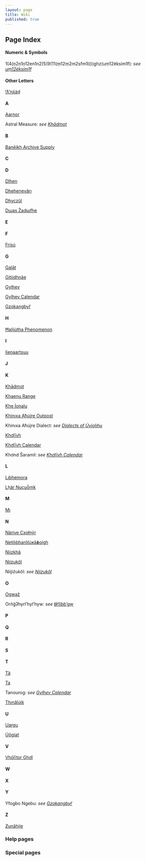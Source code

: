 ```yaml
---
layout: page
title: Wiki
published: true
---
```


## Page Index

#### Numeric & Symbols
1(4(ṇ2ṇ1ṇ12en1n2)5(9(11(ṃ12ṃ2m2sfm1i)))ghz(uṃ12ëksim1f): *see [uṃ12ëksim1f](/wiki/um12eksim1f)*

#### Other Letters
[ǃƛ’ŋẍáḍ](/wiki/tlnxad)

#### A
[Aarnor](/wiki/aarnor)

Astral Measure: *see [Khādmot](/wiki/khadmot)*

#### B
[Banēikh Archive Supply](/wiki/baneikh)

#### C

#### D
[Dlhen](/wiki/dlhen)

[Dhehenevârı](/wiki/dhehenevari)

[Dhyczûl](/wiki/dhyczul)

[Dɯas Žadɯfhe](/wiki/duas_zadufhe)

#### E

#### F
[Frísú](/wiki/frisu)

#### G
[Galāt](/wiki/galat)

[Gitiidhnâe](/wiki/gitiidhnae)

[Gylhev](/wiki/gylhev)

[Gylhev Calendar](/wiki/gylhev_calendar)

[Gzokangbyř](/wiki/gzokangbyr)

#### H
[Ħaliįu̇tha Phenomenon](/wiki/haliiutha)

#### I
[Iienaartsuu](/wiki/iienaartsuu)

#### J

#### K
[Khādmot](/wiki/khadmot)

[Khaenu Range](/wiki/khaenu)

[Khe Į̇onalu](/wiki/khe_ionalu)

[Khinıxa Aħu̇įre Outpost](/wiki/khinixa_ahuire_outpost)

Khinıxa Aħu̇įre Dialect: *see [Dialects of U̇vįolıhu](/wiki/dialects_uviolihu)*

[Khơlīvh](/wiki/kholivh)

[Khơlīvh Calendar](/wiki/kholivh_calendar)

Khơnd Šaramil: *see [Khơlīvh Calendar](/wiki/kholivh_calendar)*

#### L
[Lıbhemora](/wiki/libhemora)

[Lḥär Nuc̨uȫmk](/wiki/lhar_nucuomk)

#### M
[Mı](/wiki/mi)

#### N
[Nàrive Cxǫłnÿr](/wiki/narive_cxolnyr)

[Netilıbharôlu̇ӿâɸoigh](/wiki/netilibharoluxafoigh)

[Niizkhâ](/wiki/niizkha)

[Niizukôl](/wiki/niizukol)

Niiįiźukôl: *see [Niizukôl](/wiki/niizukol)*

#### O
[Ogwaž](/wiki/ogwaz)

Orñg̈ʡhyrl’hyl’hyw: *see [Ȣ̈rlibb’gẉ](/wiki/urlibbgw)*

#### P

#### Q

#### R

#### S

#### T
[Tã](/wiki/tã)

[Ta](/wiki/ta)

Tanourog: *see [Gylhev Calendar](/wiki/gylhev_calendar)*

[Thınâlu̇ik](/wiki/thinaluik)

#### U
[Uargu](/wiki/uargu)

[Ų̇ôgiat](/wiki/uogiat)

#### V
[Vhōlītor Ghơl](/wiki/vholitor_ghol)

#### W

#### X

#### Y
Yfogbo Ngebu: *see [Gzokangbyř](/wiki/gzokangbyr)*

#### Z
[Ƶunâhiįe](/wiki/zunahiie)

### Help pages

### Special pages
